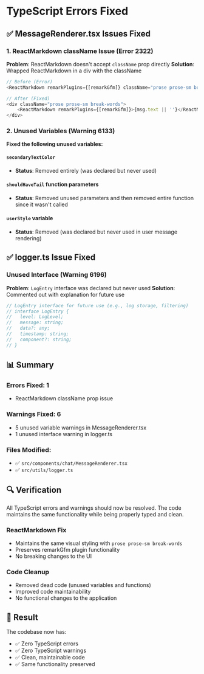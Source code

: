 # TypeScript Errors Fixed

## ✅ MessageRenderer.tsx Issues Fixed

### 1. ReactMarkdown className Issue (Error 2322)
**Problem**: ReactMarkdown doesn't accept `className` prop directly
**Solution**: Wrapped ReactMarkdown in a div with the className
```typescript
// Before (Error)
<ReactMarkdown remarkPlugins={[remarkGfm]} className="prose prose-sm break-words">

// After (Fixed)
<div className="prose prose-sm break-words">
    <ReactMarkdown remarkPlugins={[remarkGfm]}>{msg.text || ''}</ReactMarkdown>
</div>
```

### 2. Unused Variables (Warning 6133)
**Fixed the following unused variables:**

#### `secondaryTextColor`
- **Status**: Removed entirely (was declared but never used)

#### `shouldHaveTail` function parameters
- **Status**: Removed unused parameters and then removed entire function since it wasn't called

#### `userStyle` variable  
- **Status**: Removed (was declared but never used in user message rendering)

## ✅ logger.ts Issue Fixed

### Unused Interface (Warning 6196)
**Problem**: `LogEntry` interface was declared but never used
**Solution**: Commented out with explanation for future use
```typescript
// LogEntry interface for future use (e.g., log storage, filtering)
// interface LogEntry {
//   level: LogLevel;
//   message: string;
//   data?: any;
//   timestamp: string;
//   component?: string;
// }
```

## 📊 Summary

### Errors Fixed: 1
- ReactMarkdown className prop issue

### Warnings Fixed: 6
- 5 unused variable warnings in MessageRenderer.tsx
- 1 unused interface warning in logger.ts

### Files Modified:
- ✅ `src/components/chat/MessageRenderer.tsx`
- ✅ `src/utils/logger.ts`

## 🔍 Verification

All TypeScript errors and warnings should now be resolved. The code maintains the same functionality while being properly typed and clean.

### ReactMarkdown Fix
- Maintains the same visual styling with `prose prose-sm break-words`
- Preserves remarkGfm plugin functionality
- No breaking changes to the UI

### Code Cleanup
- Removed dead code (unused variables and functions)
- Improved code maintainability
- No functional changes to the application

## 🎯 Result

The codebase now has:
- ✅ Zero TypeScript errors
- ✅ Zero TypeScript warnings  
- ✅ Clean, maintainable code
- ✅ Same functionality preserved